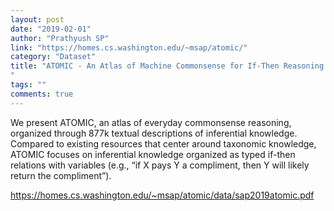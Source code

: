 ```yaml
---
layout: post
date: "2019-02-01"
author: "Prathyush SP"
link: "https://homes.cs.washington.edu/~msap/atomic/"
category: "Dataset"
title: "ATOMIC - An Atlas of Machine Commonsense for If-Then Reasoning
"
tags: ""
comments: true
---
```

We present ATOMIC, an atlas of everyday commonsense reasoning, organized through 877k textual descriptions of inferential knowledge. Compared to existing resources that center
around taxonomic knowledge, ATOMIC focuses on inferential
knowledge organized as typed if-then relations with variables
(e.g., “if X pays Y a compliment, then Y will likely return
the compliment”).

https://homes.cs.washington.edu/~msap/atomic/data/sap2019atomic.pdf
